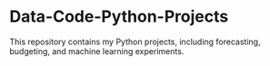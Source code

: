 # Data-Code-Python-Projects
This repository contains my Python projects, including forecasting, budgeting, and machine learning experiments.
